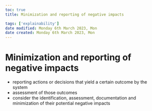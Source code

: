 ```yaml
---
toc: true
title: Minimization and reporting of negative impacts

tags: ['explainability']
date modified: Monday 6th March 2023, Mon
date created: Monday 6th March 2023, Mon
---
```


# Minimization and reporting of negative impacts


- reporting actions or decisions that yield a certain outcome by the system
- assessment of those outcomes
- consider the identification, assessment, documentation and minimization of their potential negative impacts



